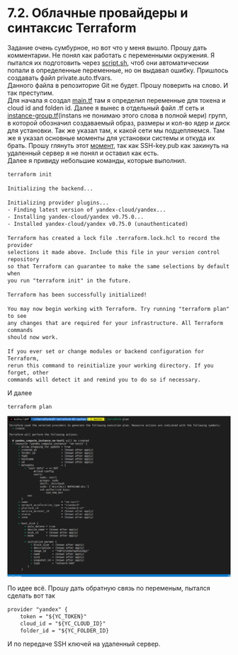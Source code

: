 # 7.2. Облачные провайдеры и синтаксис Terraform

Задание очень сумбурное, но вот что у меня вышло. Прошу дать комментарии. Не понял как работать с переменными окружения. Я пытался их подготовить через [script.sh](script.sh), чтоб они автоматическии попали в определенные переменные, но он выдавал ошибку. Пришлось создавать файл private.auto.tfvars. </br> Данного файла в репозиторие Git не будет. Прошу поверить на слово. И так преступим.</br> Для начала я создал [main.tf](main.tf) там я определил переменные для токена и cloud id and folden id. Далее я вынес в отдельный файл .tf сеть и [instance-group.tf](instance-group.tf)(instans не понимаю этого слова в полной мери) групп, в которой обозначил создаваемый образ, размеры и кол-во ядер и диск для установки. Так же указал там, к какой сети мы подцепляемся. Там же я указал основные моменты для установки системы и откуда их брать. Прошу глянуть этот [момент](meta.yml), так как SSH-key.pub как закинуть на удаленный сервер я не понял и оставил как есть.</br> Далее я привиду небольшие команды, которые выполнил. 

    terraform init

    Initializing the backend...

    Initializing provider plugins...
    - Finding latest version of yandex-cloud/yandex...
    - Installing yandex-cloud/yandex v0.75.0...
    - Installed yandex-cloud/yandex v0.75.0 (unauthenticated)

    Terraform has created a lock file .terraform.lock.hcl to record the provider
    selections it made above. Include this file in your version control repository
    so that Terraform can guarantee to make the same selections by default when
    you run "terraform init" in the future.

    Terraform has been successfully initialized!

    You may now begin working with Terraform. Try running "terraform plan" to see
    any changes that are required for your infrastructure. All Terraform commands
    should now work.

    If you ever set or change modules or backend configuration for Terraform,
    rerun this command to reinitialize your working directory. If you forget, other
    commands will detect it and remind you to do so if necessary.

И далее 

    terraform plan
![Часть результата на скрине](result_plan_ter.png)

По идее всё. Прошу дать обратную связь по переменым, пытался сделать вот так

    provider "yandex" {
        token = "${YC_TOKEN}"
        cloud_id = "${YC_CLOUD_ID}"
        folder_id = "${YC_FOLDER_ID}
И по передаче SSH ключей на удаленный сервер.
